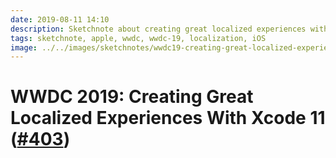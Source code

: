 ```yaml
---
date: 2019-08-11 14:10
description: Sketchnote about creating great localized experiences with Xcode 11 from WWDC 2019
tags: sketchnote, apple, wwdc, wwdc-19, localization, iOS
image: ../../images/sketchnotes/wwdc19-creating-great-localized-experiences-with-xcode-11-small.jpg
---
```


# WWDC 2019: Creating Great Localized Experiences With Xcode 11 ([#403](developer.apple.com/wwdc19/403))

